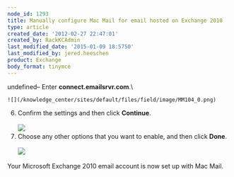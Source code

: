 ```yaml
---
node_id: 1293
title: Manually configure Mac Mail for email hosted on Exchange 2010
type: article
created_date: '2012-02-27 22:47:01'
created_by: RackKCAdmin
last_modified_date: '2015-01-09 18:5750'
last_modified_by: jered.heeschen
product: Exchange
body_format: tinymce
---
```


undefined&ndash; Enter **connect.emailsrvr.com**.\
          

    ![](/knowledge_center/sites/default/files/field/image/MM104_0.png)
6.  Confirm the settings and then click **Continue**.\
     \
     ![](/knowledge_center/sites/default/files/field/image/MM103.png)
7.  Choose any other options that you want to enable, and then click
    **Done**.\
     \
     ![](/knowledge_center/sites/default/files/field/image/MM105_0.png)

Your Microsoft Exchange 2010 email account is now set up with Mac Mail.

